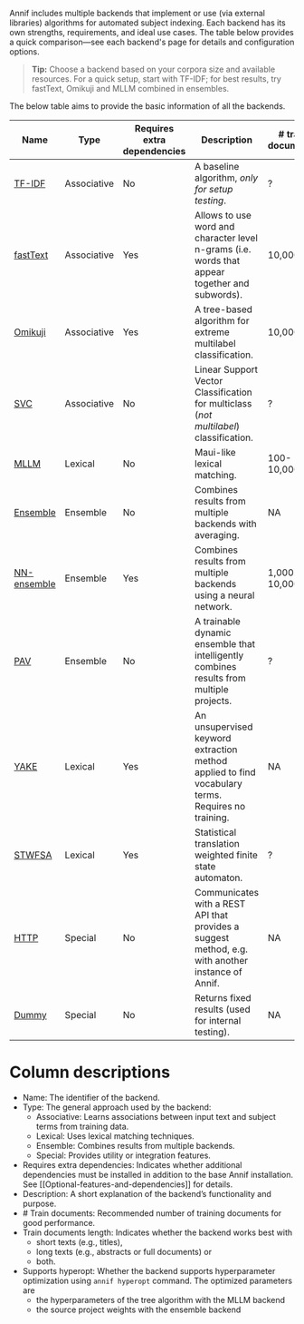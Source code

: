 Annif includes multiple backends that implement or use (via external libraries) algorithms for automated subject indexing. Each backend has its own strengths, requirements, and ideal use cases. The table below provides a quick comparison—see each backend's page for details and configuration options.

> **Tip:** Choose a backend based on your corpora size and available resources. For a quick setup, start with TF-IDF; for best results, try fastText, Omikuji and MLLM combined in ensembles.

The below table aims to provide the basic information of all the backends.

| Name | Type | Requires extra dependencies | Description | # train documents | Train documents length | Supports hyperopt |
|-------------|-------------|-----|-------------------------------------------------------------------------------------------------------------|--------------|------------|-----|
| [TF-IDF](https://github.com/NatLibFi/Annif/wiki/Backend%3A-TF-IDF)      | Associative | No  | A baseline algorithm, _only for setup testing_.                                                             | ?            | short/long | No  |
| [fastText](https://github.com/NatLibFi/Annif/wiki/Backend%3A-fastText)    | Associative | Yes | Allows to use word and character level n-grams (i.e. words that appear together and subwords).              | 10,000+      | short/long | No  |
| [Omikuji](https://github.com/NatLibFi/Annif/wiki/Backend%3A-Omikuji)     | Associative | Yes | A tree-based algorithm for extreme multilabel classification.                                               | 10,000+      | short/long | No  |
| [SVC](https://github.com/NatLibFi/Annif/wiki/Backend%3A-SVC)         | Associative | No  | Linear Support Vector Classification for multiclass (_not multilabel_) classification.                      | ?            | ?          | No  |
| [MLLM](https://github.com/NatLibFi/Annif/wiki/Backend%3A-MLLM)        | Lexical     | No  | Maui-like lexical matching.                                                                                 | 100-10,000   | long       | Yes |
| [Ensemble](https://github.com/NatLibFi/Annif/wiki/Backend%3A-Ensemble)    | Ensemble    | No  | Combines results from multiple backends with averaging.                                                     | NA           | NA         | Yes |
| [NN-ensemble](https://github.com/NatLibFi/Annif/wiki/Backend%3A-nn_ensemble) | Ensemble    | Yes | Combines results from multiple backends using a neural network.                                             | 1,000-10,000 | long       | No  |
| [PAV](https://github.com/NatLibFi/Annif/wiki/Backend%3A-PAV)         | Ensemble    | No  | A trainable dynamic ensemble that intelligently combines results from multiple projects.                    | ?            | ?          | No  |
| [YAKE](https://github.com/NatLibFi/Annif/wiki/Backend%3A-YAKE)        | Lexical     | Yes | An unsupervised keyword extraction method applied to find vocabulary terms. Requires no training.           | NA           | long       | No  |
| [STWFSA](https://github.com/NatLibFi/Annif/wiki/Backend%3A-STWFSA)      | Lexical     | Yes | Statistical translation weighted finite state automaton.                                                    | ?            | short/long | No  |
| [HTTP](https://github.com/NatLibFi/Annif/wiki/Backend%3A-HTTP)        | Special     | No  | Communicates with a REST API that provides a suggest method, e.g. with another instance of Annif.           | NA           | NA         | No  |
| [Dummy](https://github.com/NatLibFi/Annif/wiki/Backend%3A-Dummy)       | Special     | No  | Returns fixed results (used for internal testing).                                                          | NA           | NA         | NA  |

<!---
| Xtransformer| Stastical   | Yes             | Utilizes pre-trained and then finetuned transformer models and hierarchical label tree.                     | x                   | high  | No                |
| LLM-ensemble| Ensemble    | Yes             | Uses an LLM to rate the subject suggestions by the source projects.                                         | NA                  |       | No                |
--->

# Column descriptions
- Name: The identifier of the backend.
- Type: The general approach used by the backend:
    - Associative: Learns associations between input text and subject terms from training data.
    - Lexical: Uses lexical matching techniques.
    - Ensemble: Combines results from multiple backends.
    - Special: Provides utility or integration features.
- Requires extra dependencies: Indicates whether additional dependencies must be installed in addition to the base Annif installation. See [[Optional-features-and-dependencies]] for details.
- Description: A short explanation of the backend’s functionality and purpose.
- \# Train documents: Recommended number of training documents for good performance.
- Train documents length: Indicates whether the backend works best with
    - short texts (e.g., titles),
    - long texts (e.g., abstracts or full documents) or
    - both.
- Supports hyperopt: Whether the backend supports hyperparameter optimization using `annif hyperopt` command. The optimized parameters are
    - the hyperparameters of the tree algorithm with the MLLM backend
    - the source project weights with the ensemble backend
